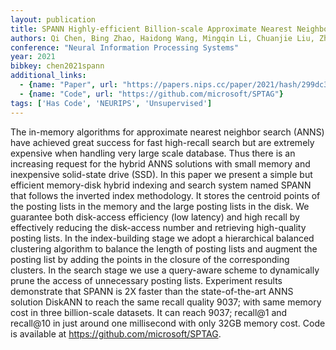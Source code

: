 ```yaml
---
layout: publication
title: SPANN Highly-efficient Billion-scale Approximate Nearest Neighborhood Search
authors: Qi Chen, Bing Zhao, Haidong Wang, Mingqin Li, Chuanjie Liu, Zhiyong Zheng, Mao Yang, Jingdong Wang
conference: "Neural Information Processing Systems"
year: 2021
bibkey: chen2021spann
additional_links:
  - {name: "Paper", url: "https://papers.nips.cc/paper/2021/hash/299dc35e747eb77177d9cea10a802da2-Abstract.html"}
  - {name: "Code", url: "https://github.com/microsoft/SPTAG"}
tags: ['Has Code', 'NEURIPS', 'Unsupervised']
---
```

The in-memory algorithms for approximate nearest neighbor search (ANNS) have achieved great success for fast high-recall search but are extremely expensive when handling very large scale database. Thus there is an increasing request for the hybrid ANNS solutions with small memory and inexpensive solid-state drive (SSD). In this paper we present a simple but efficient memory-disk hybrid indexing and search system named SPANN that follows the inverted index methodology. It stores the centroid points of the posting lists in the memory and the large posting lists in the disk. We guarantee both disk-access efficiency (low latency) and high recall by effectively reducing the disk-access number and retrieving high-quality posting lists. In the index-building stage we adopt a hierarchical balanced clustering algorithm to balance the length of posting lists and augment the posting list by adding the points in the closure of the corresponding clusters. In the search stage we use a query-aware scheme to dynamically prune the access of unnecessary posting lists. Experiment results demonstrate that SPANN is 2X faster than the state-of-the-art ANNS solution DiskANN to reach the same recall quality 9037; with same memory cost in three billion-scale datasets. It can reach 9037; recall@1 and recall@10 in just around one millisecond with only 32GB memory cost. Code is available at https://github.com/microsoft/SPTAG.
